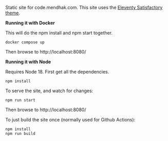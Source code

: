 Static site for code.mendhak.com.  This site uses the [Eleventy Satisfactory theme](https://github.com/mendhak/eleventy-satisfactory).




**Running it with Docker**

This will do the npm install and npm start together. 

```
docker compose up
```

Then browse to http://localhost:8080/


**Running it with Node**

Requires Node 18. First get all the dependencies. 

```
npm install
```

To serve the site, and watch for changes: 

```
npm run start
```

Then browse to http://localhost:8080/


To just build the site once (normally used for Github Actions): 

```
npm install
npm run build
```
